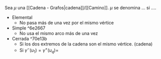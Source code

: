 Sea $μ$ una [[Cadena - Grafos|cadena]]/[[Camino]]. $μ$ se denomina ... si ....
- Elemental
	- No pasa más de una vez por el mismo vértice
- Simple ^6e2667
	- No usa el mismo arco más de una vez
- Cerrada ^70e13b
	- Si los dos extremos de la cadena son el mismo vértice. (cadena)
	- Si $γ^-(u_1)=γ^+(u_q)=$